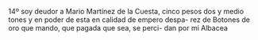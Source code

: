 14º soy deudor a Mario Martínez de la Cuesta, cinco pesos dos y medio tones y en poder de esta en calidad de empero despa- rez de Botones de oro que mando, que pagada que sea, se perci- dan por mi Albacea